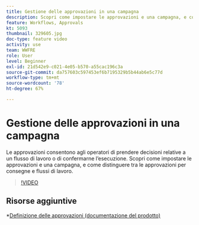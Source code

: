 ```yaml
---
title: Gestione delle approvazioni in una campagna
description: Scopri come impostare le approvazioni e una campagna, e come distinguere tra le approvazioni per consegne e flussi di lavoro.
feature: Workflows, Approvals
kt: 5093
thumbnail: 329605.jpg
doc-type: feature video
activity: use
team: WWFRE
role: User
level: Beginner
exl-id: 21d542e9-c021-4e05-b570-a55cac196c3a
source-git-commit: da757603c597453ef6b7195329b5b44ab6e5c77d
workflow-type: tm+mt
source-wordcount: '78'
ht-degree: 67%

---
```


# Gestione delle approvazioni in una campagna

Le approvazioni consentono agli operatori di prendere decisioni relative a un flusso di lavoro o di confermarne l’esecuzione.
Scopri come impostare le approvazioni e una campagna, e come distinguere tra le approvazioni per consegne e flussi di lavoro.

>[!VIDEO](https://video.tv.adobe.com/v/329605?quality=12)

## Risorse aggiuntive

*[Definizione delle approvazioni (documentazione del prodotto)](https://experienceleague.adobe.com/docs/campaign-classic/using/automating-with-workflows/executing-a-workflow/defining-approvals.html?lang=en#sending-emails)
